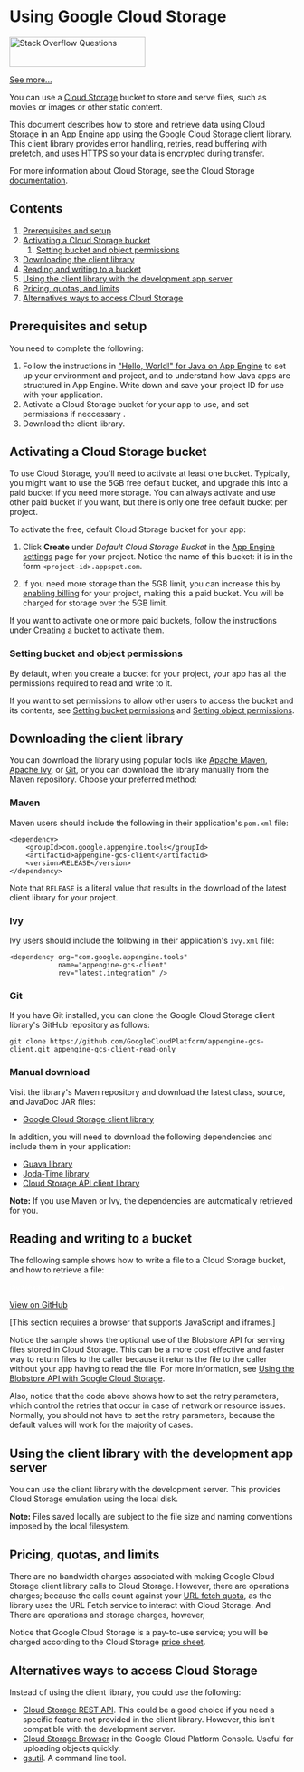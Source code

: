 # Using Google Cloud Storage

  

[<img src="https://web.archive.org/web/20160424230936im_/https://cloud.google.com/cloud/images/stack_overflow_questions.png" title="Stack Overflow Questions" data-border="0" width="240" height="53" />](https://web.archive.org/web/20160424230936/http://stackoverflow.com/questions/tagged/google-app-engine+google-cloud-storage)

[](https://web.archive.org/web/20160424230936/http://stackoverflow.com/feeds/tag?sort=votes&tagnames=google-app-engine%2Bgoogle-cloud-storage)

<span class="link gc-analytics-event" category="Sidebar" data-action="Stack Overflow question click"></span>

<a href="https://web.archive.org/web/20160424230936/http://stackoverflow.com/questions/tagged/google-app-engine+google-cloud-storage?sort=votes" class="gc-analytics-event" data-category="Sidebar" data-action="Stack Overflow See more link">See more...</a>

You can use a [Cloud Storage](https://web.archive.org/web/20160424230936/https://cloud.google.com/storage/) bucket to store and serve files, such as movies or images or other static content.

This document describes how to store and retrieve data using Cloud Storage in an App Engine app using the Google Cloud Storage client library. This client library provides error handling, retries, read buffering with prefetch, and uses HTTPS so your data is encrypted during transfer.

For more information about Cloud Storage, see the Cloud Storage [documentation](https://web.archive.org/web/20160424230936/https://cloud.google.com/storage/docs).

## Contents

1.  [Prerequisites and setup](#prerequisites_and_setup)
2.  [Activating a Cloud Storage bucket](#activating_a_cloud_storage_bucket)
    1.  [Setting bucket and object permissions](#setting_bucket_and_object_permissions)
3.  [Downloading the client library](#downloading_the_client_library)
4.  [Reading and writing to a bucket](#reading_and_writing_to_a_bucket)
5.  [Using the client library with the development app server](#using_the_client_library_with_the_development_app_server)
6.  [Pricing, quotas, and limits](#pricing_quotas_and_limits)
7.  [Alternatives ways to access Cloud Storage](#alternatives_ways_to_access_cloud_storage)

## Prerequisites and setup

You need to complete the following:

1.  Follow the instructions in ["Hello, World!" for Java on App Engine](https://web.archive.org/web/20160424230936/https://cloud.google.com/appengine/docs/java/) to set up your environment and project, and to understand how Java apps are structured in App Engine. Write down and save your project ID for use with your application.
2.  Activate a Cloud Storage bucket for your app to use, and set permissions if neccessary .
3.  Download the client library.

## Activating a Cloud Storage bucket

To use Cloud Storage, you'll need to activate at least one bucket. Typically, you might want to use the 5GB free default bucket, and upgrade this into a paid bucket if you need more storage. You can always activate and use other paid bucket if you want, but there is only one free default bucket per project.

To activate the free, default Cloud Storage bucket for your app:

1.  Click **Create** under *Default Cloud Storage Bucket* in the [App Engine settings](https://web.archive.org/web/20160424230936/https://console.cloud.google.com/appengine/settings) page for your project. Notice the name of this bucket: it is in the form `<project-id>.appspot.com`.

2.  If you need more storage than the 5GB limit, you can increase this by [enabling billing](https://web.archive.org/web/20160424230936/https://console.cloud.google.com/billing) for your project, making this a paid bucket. You will be charged for storage over the 5GB limit.

If you want to activate one or more paid buckets, follow the instructions under [Creating a bucket](https://web.archive.org/web/20160424230936/https://cloud.google.com/storage/docs/cloud-console#_creatingbuckets) to activate them.

### Setting bucket and object permissions

By default, when you create a bucket for your project, your app has all the permissions required to read and write to it.

If you want to set permissions to allow other users to access the bucket and its contents, see [Setting bucket permissions](https://web.archive.org/web/20160424230936/https://cloud.google.com/storage/docs/cloud-console#_bucketpermission) and [Setting object permissions](https://web.archive.org/web/20160424230936/https://cloud.google.com/storage/docs/cloud-console#_permissions).

## Downloading the client library

You can download the library using popular tools like <a href="https://web.archive.org/web/20160424230936/https://maven.apache.org/" target="_blank">Apache Maven</a>, <a href="https://web.archive.org/web/20160424230936/http://ant.apache.org/ivy/" target="_blank">Apache Ivy</a>, or <a href="https://web.archive.org/web/20160424230936/http://git-scm.com/" target="_blank">Git</a>, or you can download the library manually from the Maven repository. Choose your preferred method:

### Maven

Maven users should include the following in their application's `pom.xml` file:

```
<dependency>
    <groupId>com.google.appengine.tools</groupId>
    <artifactId>appengine-gcs-client</artifactId>
    <version>RELEASE</version>
</dependency>
```

Note that `RELEASE` is a literal value that results in the download of the latest client library for your project.

### Ivy

Ivy users should include the following in their application's `ivy.xml` file:

```
<dependency org="com.google.appengine.tools"
            name="appengine-gcs-client"
            rev="latest.integration" />
```

### Git

If you have Git installed, you can clone the Google Cloud Storage client library's GitHub repository as follows:

```
git clone https://github.com/GoogleCloudPlatform/appengine-gcs-client.git appengine-gcs-client-read-only
```

### Manual download

Visit the library's Maven repository and download the latest class, source, and JavaDoc JAR files:

-   [Google Cloud Storage client library](https://web.archive.org/web/20160424230936/http://search.maven.org/#search%7Cga%7C1%7Cg%3A%22com.google.appengine.tools%22%20a%3A%22appengine-gcs-client%22)

In addition, you will need to download the following dependencies and include them in your application:

-   [Guava library](https://web.archive.org/web/20160424230936/https://github.com/google/guava)
-   [Joda-Time library](https://web.archive.org/web/20160424230936/http://www.joda.org/joda-time/)
-   [Cloud Storage API client library](https://web.archive.org/web/20160424230936/https://developers.google.com/api-client-library/java/apis/storage/v1)

**Note:** If you use Maven or Ivy, the dependencies are automatically retrieved for you.

## Reading and writing to a bucket

The following sample shows how to write a file to a Cloud Storage bucket, and how to retrieve a file:

<a href="https://web.archive.org/web/20160424230936/https://github.com/GoogleCloudPlatform/appengine-gcs-client/blob/master/java/example/src/com/google/appengine/demos/GcsExampleServlet.java" target="_blank" style="color: white;">java/example/src/com/google/appengine/demos/GcsExampleServlet.java</a>

<a href="https://web.archive.org/web/20160424230936/https://github.com/GoogleCloudPlatform/appengine-gcs-client/blob/master/java/example/src/com/google/appengine/demos/GcsExampleServlet.java" class="button" target="_blank" data-track-type="github" data-track-name="gitHubViewButton" data-track-metadata-link-destination="https://github.com/GoogleCloudPlatform/appengine-gcs-client/blob/master/java/example/src/com/google/appengine/demos/GcsExampleServlet.java">View on GitHub</a>

\[This section requires a browser that supports JavaScript and iframes.\]

Notice the sample shows the optional use of the Blobstore API for serving files stored in Cloud Storage. This can be a more cost effective and faster way to return files to the caller because it returns the file to the caller without your app having to read the file. For more information, see [Using the Blobstore API with Google Cloud Storage](https://web.archive.org/web/20160424230936/https://cloud.google.com/appengine/docs/java/blobstore/#Java_Using_the_Blobstore_API_with_Google_Cloud_Storage).

Also, notice that the code above shows how to set the retry parameters, which control the retries that occur in case of network or resource issues. Normally, you should not have to set the retry parameters, because the default values will work for the majority of cases.

## Using the client library with the development app server

You can use the client library with the development server. This provides Cloud Storage emulation using the local disk.

**Note:** Files saved locally are subject to the file size and naming conventions imposed by the local filesystem.

## Pricing, quotas, and limits

There are no bandwidth charges associated with making Google Cloud Storage client library calls to Cloud Storage. However, there are operations charges; because the calls count against your [URL fetch quota](https://web.archive.org/web/20160424230936/https://cloud.google.com/appengine/docs/quotas#UrlFetch), as the library uses the URL Fetch service to interact with Cloud Storage. And There are operations and storage charges, however,

Notice that Google Cloud Storage is a pay-to-use service; you will be charged according to the Cloud Storage [price sheet](https://web.archive.org/web/20160424230936/https://cloud.google.com/storage/pricing).

## Alternatives ways to access Cloud Storage

Instead of using the client library, you could use the following:

-   [Cloud Storage REST API](https://web.archive.org/web/20160424230936/https://cloud.google.com/appengine/docs/go/googlecloudstorageclient/#Go_Cloud_Storage_REST_API). This could be a good choice if you need a specific feature not provided in the client library. However, this isn't compatible with the development server.
-   [Cloud Storage Browser](https://web.archive.org/web/20160424230936/https://console.cloud.google.com/storage/browser) in the Google Cloud Platform Console. Useful for uploading objects quickly.
-   [gsutil](https://web.archive.org/web/20160424230936/https://cloud.google.com/storage/docs/gsutil). A command line tool.
